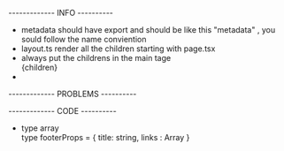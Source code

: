 ------------- INFO ----------
- metadata should have export and should be like this "metadata" , you sould follow the name conviention
- layout.ts render all the children starting with page.tsx
- always put the childrens in the main tage <main>{children} </main>
- 

------------- PROBLEMS ----------




------------- CODE ----------
- type array  
    type footerProps = {
               title: string,
               links : Array <string>
              } 


